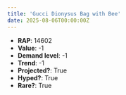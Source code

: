 ```yaml
---
title: 'Gucci Dionysus Bag with Bee'
date: 2025-08-06T00:00:00Z
---
```

- **RAP**: 14602
- **Value**: -1
- **Demand level**: -1
- **Trend**: -1
- **Projected?**: True
- **Hyped?**: True
- **Rare?**: True
